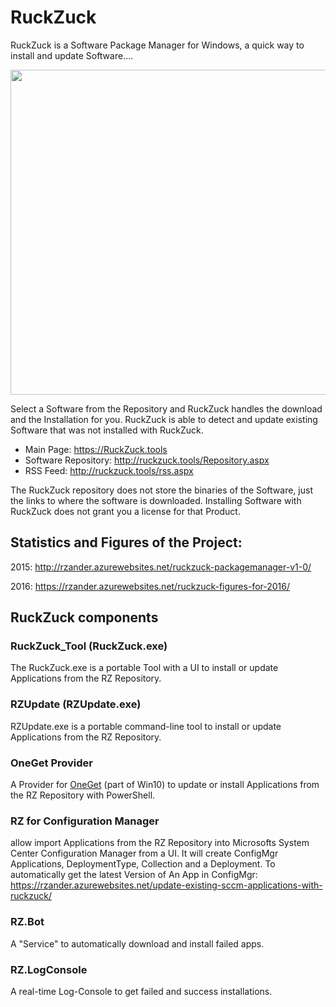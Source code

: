 # RuckZuck
RuckZuck is a Software Package Manager for Windows, a quick way to install and update Software....

<img src="https://cloud.githubusercontent.com/assets/11909453/24813479/7340c22a-1bce-11e7-8df7-a0d8236775df.png" width="520">


Select a Software from the Repository and RuckZuck handles the download and the Installation for you.
 RuckZuck is able to detect and update existing Software that was not installed with RuckZuck. 

 * Main Page: https://RuckZuck.tools
 * Software Repository: http://ruckzuck.tools/Repository.aspx
 * RSS Feed: http://ruckzuck.tools/rss.aspx

 The RuckZuck repository does not store the binaries of the Software, just the links to where the software is downloaded. Installing Software with RuckZuck does not grant you a license for that Product.

## Statistics and Figures of the Project: 

2015:  http://rzander.azurewebsites.net/ruckzuck-packagemanager-v1-0/ 

2016:  https://rzander.azurewebsites.net/ruckzuck-figures-for-2016/ 

## RuckZuck components
### RuckZuck_Tool (RuckZuck.exe)
The RuckZuck.exe is a portable Tool with a UI to install or update Applications from the RZ Repository.

### RZUpdate (RZUpdate.exe)
RZUpdate.exe is a portable command-line tool to install or update Applications from the RZ Repository.

### OneGet Provider
A Provider for [OneGet](https://github.com/OneGet/oneget) (part of Win10) to update or install Applications from the RZ Repository with PowerShell.

### RZ for Configuration Manager
allow import Applications from the RZ Repository into Microsofts System Center Configuration Manager from a UI. It will create ConfigMgr Applications, DeploymentType, Collection and a Deployment. To automatically get the latest Version of An App in ConfigMgr: https://rzander.azurewebsites.net/update-existing-sccm-applications-with-ruckzuck/ 

### RZ.Bot
A "Service" to automatically download and install failed apps.
### RZ.LogConsole
A real-time Log-Console to get failed and success installations.
